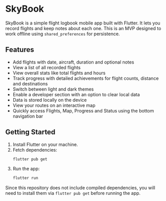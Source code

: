 # SkyBook

SkyBook is a simple flight logbook mobile app built with Flutter. It lets you record flights and keep notes about each one. This is an MVP designed to work offline using `shared_preferences` for persistence.

## Features

- Add flights with date, aircraft, duration and optional notes
- View a list of all recorded flights
- View overall stats like total flights and hours
- Track progress with detailed achievements for flight counts, distance and destinations
- Switch between light and dark themes
- Enable a developer section with an option to clear local data
- Data is stored locally on the device
- View your routes on an interactive map
- Quickly access Flights, Map, Progress and Status using the bottom navigation bar

## Getting Started

1. Install Flutter on your machine.
2. Fetch dependencies:
   ```sh
   flutter pub get
   ```
3. Run the app:
   ```sh
   flutter run
   ```

Since this repository does not include compiled dependencies, you will need to install them via `flutter pub get` before running the app.
